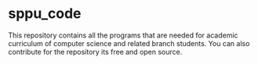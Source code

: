 # sppu_code
This repository contains all the programs that are needed for academic curriculum of computer science and related branch students.
You can also contribute for the repository its free and open source.

